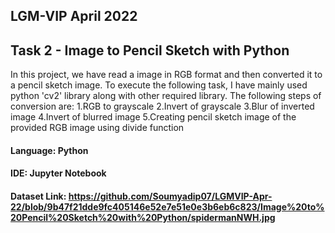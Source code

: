 ## LGM-VIP April 2022
## Task 2 - Image to Pencil Sketch with Python

In this project, we have read a image in RGB format and then converted it to a pencil sketch image.
To execute the following task, I have mainly used python 'cv2' library along with other required library.
The following steps of conversion are:
1.RGB to grayscale
2.Invert of grayscale
3.Blur of inverted image
4.Invert of blurred image
5.Creating pencil sketch image of the provided RGB image using divide function

#### Language: Python
#### IDE: Jupyter Notebook
#### Dataset Link: https://github.com/Soumyadip07/LGMVIP-Apr-22/blob/9b47f21dde9fc405146e52e7e51e0e3b6eb6c823/Image%20to%20Pencil%20Sketch%20with%20Python/spidermanNWH.jpg
